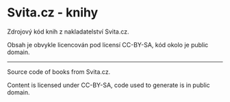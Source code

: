 # Svita.cz - knihy

Zdrojový kód knih z nakladatelství Svita.cz. 

Obsah je obvykle licencován pod licensí CC-BY-SA, kód okolo je public domain.

---

Source code of books from Svita.cz. 

Content is licensed under CC-BY-SA, code used to generate is in public domain.